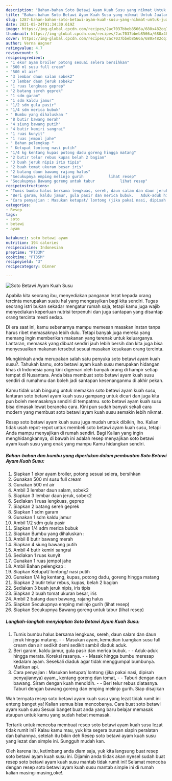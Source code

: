 ```yaml
---
description: "Bahan-bahan Soto Betawi Ayam Kuah Susu yang nikmat Untuk Jualan"
title: "Bahan-bahan Soto Betawi Ayam Kuah Susu yang nikmat Untuk Jualan"
slug: 1287-bahan-bahan-soto-betawi-ayam-kuah-susu-yang-nikmat-untuk-jualan
date: 2021-05-24T01:34:30.619Z
image: https://img-global.cpcdn.com/recipes/2ac7037bbeb8566a/680x482cq70/soto-betawi-ayam-kuah-susu-foto-resep-utama.jpg
thumbnail: https://img-global.cpcdn.com/recipes/2ac7037bbeb8566a/680x482cq70/soto-betawi-ayam-kuah-susu-foto-resep-utama.jpg
cover: https://img-global.cpcdn.com/recipes/2ac7037bbeb8566a/680x482cq70/soto-betawi-ayam-kuah-susu-foto-resep-utama.jpg
author: Verna Wagner
ratingvalue: 4.7
reviewcount: 6
recipeingredient:
- "1 ekor ayam broiler potong sesuai selera bersihkan"
- "500 ml susu full cream"
- "500 ml air"
- "3 lembar daun salam sobek2"
- "3 lembar daun jeruk sobek2"
- "1 ruas lengkuas geprep"
- "2 batang sereh geprek"
- "1 sdm garam"
- "1 sdm kaldu jamur"
- "1/2 sdm gula pasir"
- "1/4 sdm merica bubuk"
- " Bumbu yang dihaluskan "
- "8 butir bawang merah"
- "4 siung bawang putih"
- "4 butir kemiri sangrai"
- "1 ruas kunyit"
- "1 ruas jempol jahe"
- " Bahan pelengkap "
- " Ketupat lontong nasi putih"
- "1/4 kg kentang kupas potong dadu goreng hingga matang"
- "2 butir telur rebus kupas belah 2 bagian"
- "3 buah jeruk nipis iris tipis"
- "2 buah tomat ukuran besar iris"
- "2 batang daun bawang rajang halus"
- "Secukupnya emping melinjo gurih           lihat resep"
- "Secukupnya Bawang goreng untuk tabur           lihat resep"
recipeinstructions:
- "Tumis bumbu halus bersama lengkuas, sereh, daun salam dan daun jeruk hingga matang.   Masukan ayam, kemudian tuangkan susu full cream dan air sedikit demi sedikit sambil diaduk aduk."
- "Beri garam, kaldu jamur, gula pasir dan merica bubuk.   Aduk-aduk hingga merata. Koreksi rasanya.  Masak hingga bumbu meresap kedalam ayam. Sesekali diaduk agar tidak menggumpal bumbunya. Matikan api."
- "Cara penyajian : Masukan ketupat/ lontong (jika pakai nasi, dipisah penyajiannya) ayam,, kentang goreng dan tomat,   Taburi dengan daun bawang. Siram dengan kuah mendidih.   Beri telur rebus diatasnya. Taburi dengan bawang goreng dan emping melinjo gurih. Siap disajikan"
categories:
- Resep
tags:
- soto
- betawi
- ayam

katakunci: soto betawi ayam 
nutrition: 194 calories
recipecuisine: Indonesian
preptime: "PT33M"
cooktime: "PT35M"
recipeyield: "3"
recipecategory: Dinner

---
```



![Soto Betawi Ayam Kuah Susu](https://img-global.cpcdn.com/recipes/2ac7037bbeb8566a/680x482cq70/soto-betawi-ayam-kuah-susu-foto-resep-utama.jpg)

Apabila kita seorang ibu, menyediakan panganan lezat kepada orang tercinta merupakan suatu hal yang mengasyikan bagi kita sendiri. Tugas seorang istri bukan sekadar mengatur rumah saja, tetapi kamu juga wajib menyediakan keperluan nutrisi terpenuhi dan juga santapan yang disantap orang tercinta mesti sedap.

Di era  saat ini, kamu sebenarnya mampu memesan masakan instan tanpa harus ribet memasaknya lebih dulu. Tetapi banyak juga mereka yang memang ingin memberikan makanan yang terenak untuk keluarganya. Lantaran, memasak yang dibuat sendiri jauh lebih bersih dan kita juga bisa menyesuaikan makanan tersebut sesuai masakan kesukaan orang tercinta. 



Mungkinkah anda merupakan salah satu penyuka soto betawi ayam kuah susu?. Tahukah kamu, soto betawi ayam kuah susu merupakan hidangan khas di Indonesia yang kini digemari oleh banyak orang di hampir setiap tempat di Nusantara. Anda bisa membuat soto betawi ayam kuah susu sendiri di rumahmu dan boleh jadi santapan kesenanganmu di akhir pekan.

Kamu tidak usah bingung untuk memakan soto betawi ayam kuah susu, lantaran soto betawi ayam kuah susu gampang untuk dicari dan juga kita pun boleh memasaknya sendiri di tempatmu. soto betawi ayam kuah susu bisa dimasak lewat beraneka cara. Kini pun sudah banyak sekali cara modern yang membuat soto betawi ayam kuah susu semakin lebih nikmat.

Resep soto betawi ayam kuah susu juga mudah untuk dibikin, lho. Kalian tidak usah repot-repot untuk membeli soto betawi ayam kuah susu, tetapi Anda mampu menyajikan di rumah sendiri. Bagi Kalian yang ingin menghidangkannya, di bawah ini adalah resep menyajikan soto betawi ayam kuah susu yang enak yang mampu Kamu hidangkan sendiri.

<!--inarticleads1-->

##### Bahan-bahan dan bumbu yang diperlukan dalam pembuatan Soto Betawi Ayam Kuah Susu:

1. Siapkan 1 ekor ayam broiler, potong sesuai selera, bersihkan
1. Gunakan 500 ml susu full cream
1. Gunakan 500 ml air
1. Ambil 3 lembar daun salam, sobek2
1. Siapkan 3 lembar daun jeruk, sobek2
1. Sediakan 1 ruas lengkuas, geprep
1. Siapkan 2 batang sereh geprek
1. Siapkan 1 sdm garam
1. Gunakan 1 sdm kaldu jamur
1. Ambil 1/2 sdm gula pasir
1. Siapkan 1/4 sdm merica bubuk
1. Siapkan  Bumbu yang dihaluskan :
1. Ambil 8 butir bawang merah
1. Siapkan 4 siung bawang putih
1. Ambil 4 butir kemiri sangrai
1. Sediakan 1 ruas kunyit
1. Gunakan 1 ruas jempol jahe
1. Ambil  Bahan pelengkap :
1. Siapkan  Ketupat/ lontong/ nasi putih
1. Gunakan 1/4 kg kentang, kupas, potong dadu, goreng hingga matang
1. Siapkan 2 butir telur rebus, kupas, belah 2 bagian
1. Sediakan 3 buah jeruk nipis, iris tipis
1. Siapkan 2 buah tomat ukuran besar, iris
1. Ambil 2 batang daun bawang, rajang halus
1. Siapkan Secukupnya emping melinjo gurih           (lihat resep)
1. Siapkan Secukupnya Bawang goreng untuk tabur           (lihat resep)




<!--inarticleads2-->

##### Langkah-langkah menyiapkan Soto Betawi Ayam Kuah Susu:

1. Tumis bumbu halus bersama lengkuas, sereh, daun salam dan daun jeruk hingga matang.  -  - Masukan ayam, kemudian tuangkan susu full cream dan air sedikit demi sedikit sambil diaduk aduk.
1. Beri garam, kaldu jamur, gula pasir dan merica bubuk.  -  - Aduk-aduk hingga merata. Koreksi rasanya. -  - Masak hingga bumbu meresap kedalam ayam. Sesekali diaduk agar tidak menggumpal bumbunya. Matikan api.
1. Cara penyajian : Masukan ketupat/ lontong (jika pakai nasi, dipisah penyajiannya) ayam,, kentang goreng dan tomat,  -  - Taburi dengan daun bawang. Siram dengan kuah mendidih.  -  - Beri telur rebus diatasnya. Taburi dengan bawang goreng dan emping melinjo gurih. Siap disajikan




Wah ternyata resep soto betawi ayam kuah susu yang lezat tidak rumit ini enteng banget ya! Kalian semua bisa mencobanya. Cara buat soto betawi ayam kuah susu Sesuai banget buat anda yang baru belajar memasak ataupun untuk kamu yang sudah hebat memasak.

Tertarik untuk mencoba membuat resep soto betawi ayam kuah susu lezat tidak rumit ini? Kalau kamu mau, yuk kita segera buruan siapin peralatan dan bahannya, setelah itu bikin deh Resep soto betawi ayam kuah susu yang lezat dan simple ini. Sungguh mudah kan. 

Oleh karena itu, ketimbang anda diam saja, yuk kita langsung buat resep soto betawi ayam kuah susu ini. Dijamin anda tiidak akan nyesel sudah buat resep soto betawi ayam kuah susu mantab tidak rumit ini! Selamat mencoba dengan resep soto betawi ayam kuah susu mantab simple ini di rumah kalian masing-masing,oke!.

